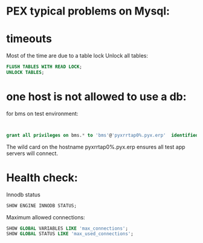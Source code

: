 # PEX typical problems on Mysql:

# timeouts
Most of the time are due to a table lock
Unlock all tables:

```sql
FLUSH TABLES WITH READ LOCK;
UNLOCK TABLES;

``` 

# one host is not allowed to use a db:
for bms on test environment:

```sql


grant all privileges on bms.* to 'bms'@'pyxrrtap0%.pyx.erp'  identified by '******';

``` 
The wild card on the hostname pyxrrtap0%.pyx.erp ensures all test app servers will connect.


# Health check:

Innodb status 

```sql
SHOW ENGINE INNODB STATUS;
```

Maximum allowed connections:

```sql
SHOW GLOBAL VARIABLES LIKE 'max_connections';
SHOW GLOBAL STATUS LIKE 'max_used_connections';
```  